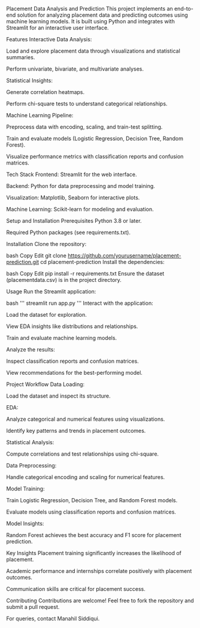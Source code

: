 Placement Data Analysis and Prediction
This project implements an end-to-end solution for analyzing placement data and predicting outcomes using machine learning models. It is built using Python and integrates with Streamlit for an interactive user interface.

Features
Interactive Data Analysis:

Load and explore placement data through visualizations and statistical summaries.

Perform univariate, bivariate, and multivariate analyses.

Statistical Insights:

Generate correlation heatmaps.

Perform chi-square tests to understand categorical relationships.

Machine Learning Pipeline:

Preprocess data with encoding, scaling, and train-test splitting.

Train and evaluate models (Logistic Regression, Decision Tree, Random Forest).

Visualize performance metrics with classification reports and confusion matrices.

Tech Stack
Frontend: Streamlit for the web interface.

Backend: Python for data preprocessing and model training.

Visualization: Matplotlib, Seaborn for interactive plots.

Machine Learning: Scikit-learn for modeling and evaluation.

Setup and Installation
Prerequisites
Python 3.8 or later.

Required Python packages (see requirements.txt).

Installation
Clone the repository:

bash
Copy
Edit
git clone https://github.com/yourusername/placement-prediction.git
cd placement-prediction
Install the dependencies:

bash
Copy
Edit
pip install -r requirements.txt
Ensure the dataset (placementdata.csv) is in the project directory.

Usage
Run the Streamlit application:

bash
'''
streamlit run app.py
'''
Interact with the application:

Load the dataset for exploration.

View EDA insights like distributions and relationships.

Train and evaluate machine learning models.

Analyze the results:

Inspect classification reports and confusion matrices.

View recommendations for the best-performing model.

Project Workflow
Data Loading:

Load the dataset and inspect its structure.

EDA:

Analyze categorical and numerical features using visualizations.

Identify key patterns and trends in placement outcomes.

Statistical Analysis:

Compute correlations and test relationships using chi-square.

Data Preprocessing:

Handle categorical encoding and scaling for numerical features.

Model Training:

Train Logistic Regression, Decision Tree, and Random Forest models.

Evaluate models using classification reports and confusion matrices.

Model Insights:

Random Forest achieves the best accuracy and F1 score for placement prediction.

Key Insights
Placement training significantly increases the likelihood of placement.

Academic performance and internships correlate positively with placement outcomes.

Communication skills are critical for placement success.

Contributing
Contributions are welcome! Feel free to fork the repository and submit a pull request.

For queries, contact Manahil Siddiqui.

